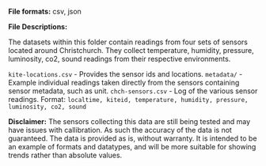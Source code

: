 **File formats:** csv, json

**File Descriptions:**

The datasets within this folder contain readings from four sets of sensors located around Christchurch. They collect temperature, humidity, pressure, luminosity, co2, sound readings from their respective environments.

`kite-locations.csv` - Provides the sensor ids and locations.
`metadata/`          - Example individual readings taken directly from the sensors containing sensor metadata, such as unit.
`chch-sensors.csv`   - Log of the various sensor readings.
  Format:
`localtime, kiteid, temperature, humidity, pressure, luminosity, co2, sound`

**Disclaimer:**
The sensors collecting this data are still being tested and may have issues with callibration. As such the accuracy of the data is not guaranteed. The data is provided as is, without warranty. It is intended to be an example of formats and datatypes, and will be more suitable for showing trends rather than absolute values.


